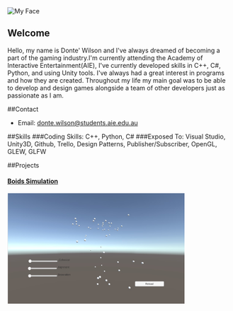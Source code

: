 <img src="https://media.licdn.com/mpr/mpr/shrinknp_400_400/AAEAAQAAAAAAAAhXAAAAJGQ4MmRlODQwLTcxMjAtNGE5MC1hMDg5LTNhMDdiM2M2NjkyMQ.jpg" alt="My Face" width="150" height="150">


## Welcome
Hello, my name is Donte' Wilson and I've always dreamed of becoming a part of the gaming industry.I'm currently attending the Academy of Interactive Entertainment(AIE), I've currently developed skills in C++, C#, Python, and using Unity tools. I've always had a great interest in programs and how they are created. Throughout my life my main goal was to be able to develop and design games alongside a team of other developers just as passionate as I am.



##Contact
* Email: donte.wilson@students.aie.edu.au



##Skills
###Coding Skills: C++, Python, C#
###Exposed To: Visual Studio, Unity3D, Github, Trello, Design Patterns, Publisher/Subscriber, OpenGL, GLEW, GLFW



##Projects

<a href="https://dontewilson.github.io/Physics/">
<h4>Boids Simulation</h4>
<img src="images/Boids.jpg" alt="Boids" style="width:400px;height:250px;"></a>

